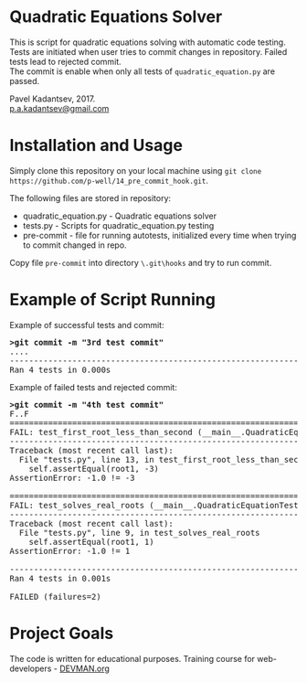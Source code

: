 # Quadratic Equations Solver

This is script for quadratic equations solving with automatic code testing.<br />
Tests are initiated when user tries to commit changes in repository. Failed tests lead to rejected commit. <br />
The commit is enable when only all tests of ```quadratic_equation.py``` are passed.

Pavel Kadantsev, 2017. <br/>
p.a.kadantsev@gmail.com

# Installation and Usage

Simply clone this repository on your local machine using ```git clone https://github.com/p-well/14_pre_commit_hook.git```.<br />

The following files are stored in repository:

 - quadratic_equation.py - Quadratic equations solver
 - tests.py - Scripts for quadratic_equation.py testing
 - pre-commit - file for running autotests, initialized every time when trying to commit changed in repo.

Copy file ```pre-commit``` into directory ```\.git\hooks``` and try to run commit.

# Example of Script Running

Example of successful tests and commit:

<pre>
<b>>git commit -m "3rd test commit"</b>
....
----------------------------------------------------------------------
Ran 4 tests in 0.000s
</pre>

Example of failed tests and rejected commit:

<pre>
<b>>git commit -m "4th test commit"</b>
F..F
======================================================================
FAIL: test_first_root_less_than_second (__main__.QuadraticEquationTestCase)
----------------------------------------------------------------------
Traceback (most recent call last):
  File "tests.py", line 13, in test_first_root_less_than_second
    self.assertEqual(root1, -3)
AssertionError: -1.0 != -3

======================================================================
FAIL: test_solves_real_roots (__main__.QuadraticEquationTestCase)
----------------------------------------------------------------------
Traceback (most recent call last):
  File "tests.py", line 9, in test_solves_real_roots
    self.assertEqual(root1, 1)
AssertionError: -1.0 != 1

----------------------------------------------------------------------
Ran 4 tests in 0.001s

FAILED (failures=2)
</pre>

# Project Goals

The code is written for educational purposes. Training course for web-developers - [DEVMAN.org](https://devman.org)

